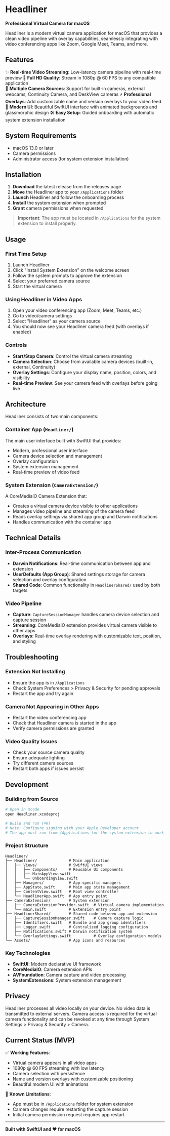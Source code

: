 # Headliner

**Professional Virtual Camera for macOS**

Headliner is a modern virtual camera application for macOS that provides a clean video pipeline with overlay capabilities, seamlessly integrating with video conferencing apps like Zoom, Google Meet, Teams, and more.

## Features

✨ **Real-time Video Streaming**: Low-latency camera pipeline with real-time preview
🎥 **Full HD Quality**: Stream in 1080p @ 60 FPS to any compatible application  
🔄 **Multiple Camera Sources**: Support for built-in cameras, external webcams, Continuity Camera, and DeskView cameras
⚡ **Professional Overlays**: Add customizable name and version overlays to your video feed
🎨 **Modern UI**: Beautiful SwiftUI interface with animated backgrounds and glassmorphic design
🛠 **Easy Setup**: Guided onboarding with automatic system extension installation

## System Requirements

- macOS 13.0 or later
- Camera permissions
- Administrator access (for system extension installation)

## Installation

1. **Download** the latest release from the releases page
2. **Move** the Headliner app to your `/Applications` folder
3. **Launch** Headliner and follow the onboarding process
4. **Install** the system extension when prompted
5. **Grant** camera permissions when requested

> **Important**: The app must be located in `/Applications` for the system extension to install properly.

## Usage

### First Time Setup

1. Launch Headliner
2. Click "Install System Extension" on the welcome screen
3. Follow the system prompts to approve the extension
4. Select your preferred camera source
5. Start the virtual camera

### Using Headliner in Video Apps

1. Open your video conferencing app (Zoom, Meet, Teams, etc.)
2. Go to video/camera settings
3. Select "Headliner" as your camera source
4. You should now see your Headliner camera feed (with overlays if enabled)

### Controls

- **Start/Stop Camera**: Control the virtual camera streaming
- **Camera Selection**: Choose from available camera devices (built-in, external, Continuity)
- **Overlay Settings**: Configure your display name, position, colors, and visibility
- **Real-time Preview**: See your camera feed with overlays before going live

## Architecture

Headliner consists of two main components:

### Container App (`Headliner/`)

The main user interface built with SwiftUI that provides:

- Modern, professional user interface
- Camera device selection and management
- Overlay configuration
- System extension management
- Real-time preview of video feed

### System Extension (`CameraExtension/`)

A CoreMediaIO Camera Extension that:

- Creates a virtual camera device visible to other applications
- Manages video pipeline and streaming of the camera feed
- Reads overlay settings via shared app group and Darwin notifications
- Handles communication with the container app

## Technical Details

### Inter-Process Communication

- **Darwin Notifications**: Real-time communication between app and extension
- **UserDefaults (App Group)**: Shared settings storage for camera selection and overlay configuration
- **Shared Code**: Common functionality in `HeadlinerShared/` used by both targets

### Video Pipeline

- **Capture**: `CaptureSessionManager` handles camera device selection and capture session
- **Streaming**: CoreMediaIO extension provides virtual camera visible to other apps
- **Overlays**: Real-time overlay rendering with customizable text, position, and styling

## Troubleshooting

### Extension Not Installing

- Ensure the app is in `/Applications`
- Check System Preferences > Privacy & Security for pending approvals
- Restart the app and try again

### Camera Not Appearing in Other Apps

- Restart the video conferencing app
- Check that Headliner camera is started in the app
- Verify camera permissions are granted

### Video Quality Issues

- Check your source camera quality
- Ensure adequate lighting
- Try different camera sources
- Restart both apps if issues persist

## Development

### Building from Source

```bash
# Open in Xcode
open Headliner.xcodeproj

# Build and run (⌘R)
# Note: Configure signing with your Apple Developer account
# The app must run from /Applications for the system extension to work
```

### Project Structure

```
Headliner/
├── Headliner/              # Main application
│   ├── Views/              # SwiftUI views
│   │   ├── Components/     # Reusable UI components
│   │   ├── MainAppView.swift
│   │   └── OnboardingView.swift
│   ├── Managers/           # App-specific managers
│   ├── AppState.swift      # Main app state management
│   ├── ContentView.swift   # Root view controller
│   └── HeadlinerApp.swift  # App entry point
├── CameraExtension/        # System extension
│   ├── CameraExtensionProvider.swift  # Virtual camera implementation
│   └── main.swift          # Extension entry point
├── HeadlinerShared/        # Shared code between app and extension
│   ├── CaptureSessionManager.swift    # Camera capture logic
│   ├── Identifiers.swift   # Bundle and app group identifiers
│   ├── Logger.swift        # Centralized logging configuration
│   ├── Notifications.swift # Darwin notification system
│   └── OverlaySettings.swift          # Overlay configuration models
└── Assets/                 # App icons and resources
```

### Key Technologies

- **SwiftUI**: Modern declarative UI framework
- **CoreMediaIO**: Camera extension APIs
- **AVFoundation**: Camera capture and video processing
- **SystemExtensions**: System extension management

## Privacy

Headliner processes all video locally on your device. No video data is transmitted to external servers. Camera access is required for the virtual camera functionality and can be revoked at any time through System Settings > Privacy & Security > Camera.

## Current Status (MVP)

✅ **Working Features**:

- Virtual camera appears in all video apps
- 1080p @ 60 FPS streaming with low latency
- Camera selection with persistence
- Name and version overlays with customizable positioning
- Beautiful modern UI with animations

🚧 **Known Limitations**:

- App must be in `/Applications` folder for system extension
- Camera changes require restarting the capture session
- Initial camera permission request requires app restart

---

**Built with SwiftUI and ❤️ for macOS**

